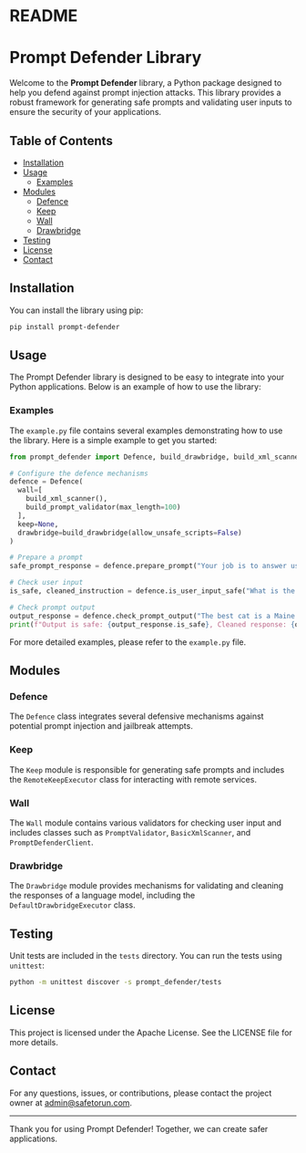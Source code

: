 # README

# Prompt Defender Library

Welcome to the **Prompt Defender** library, a Python package designed to help you defend against prompt injection attacks. This library provides a robust framework for generating safe prompts and validating user inputs to ensure the security of your applications.

## Table of Contents
- [Installation](#installation)
- [Usage](#usage)
  - [Examples](#examples)
- [Modules](#modules)
  - [Defence](#defence)
  - [Keep](#keep)
  - [Wall](#wall)
  - [Drawbridge](#drawbridge)
- [Testing](#testing)
- [License](#license)
- [Contact](#contact)

## Installation

You can install the library using pip:

```bash
pip install prompt-defender
```

## Usage

The Prompt Defender library is designed to be easy to integrate into your Python applications. Below is an example of how to use the library:

### Examples

The `example.py` file contains several examples demonstrating how to use the library. Here is a simple example to get you started:

```python
from prompt_defender import Defence, build_drawbridge, build_xml_scanner, build_prompt_validator

# Configure the defence mechanisms
defence = Defence(
  wall=[
    build_xml_scanner(),
    build_prompt_validator(max_length=100)
  ],
  keep=None,
  drawbridge=build_drawbridge(allow_unsafe_scripts=False)
)

# Prepare a prompt
safe_prompt_response = defence.prepare_prompt("Your job is to answer user questions about cats {user_question}", False)

# Check user input
is_safe, cleaned_instruction = defence.is_user_input_safe("What is the best cat? " + safe_prompt_response.safe_prompt)

# Check prompt output
output_response = defence.check_prompt_output("The best cat is a Maine Coon.")
print(f"Output is safe: {output_response.is_safe}, Cleaned response: {output_response.cleaned_response}")
```

For more detailed examples, please refer to the `example.py` file.

## Modules

### Defence

The `Defence` class integrates several defensive mechanisms against potential prompt injection and jailbreak attempts.

### Keep

The `Keep` module is responsible for generating safe prompts and includes the `RemoteKeepExecutor` class for interacting with remote services.

### Wall

The `Wall` module contains various validators for checking user input and includes classes such as `PromptValidator`, `BasicXmlScanner`, and `PromptDefenderClient`.

### Drawbridge

The `Drawbridge` module provides mechanisms for validating and cleaning the responses of a language model, including the `DefaultDrawbridgeExecutor` class.

## Testing

Unit tests are included in the `tests` directory. You can run the tests using `unittest`:

```bash
python -m unittest discover -s prompt_defender/tests
```

## License

This project is licensed under the Apache License. See the LICENSE file for more details.

## Contact

For any questions, issues, or contributions, please contact the project owner at [admin@safetorun.com](mailto:admin@safetorun.com).

---

Thank you for using Prompt Defender! Together, we can create safer applications.